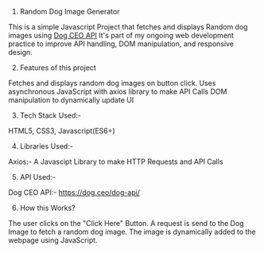 1. Random Dog Image Generator
  

This is a simple Javascript Project that fetches and displays Random dog images using [Dog CEO API](https://dog.ceo/dog-api/)
It's part of my ongoing web development practice to improve API handling, DOM manipulation, and responsive design.

2. Features of this project

Fetches and displays random dog images on button click. Uses asynchronous JavaScript with axios library to make API Calls
DOM manipulation to dynamically update UI

3.  Tech Stack Used:- 

HTML5, CSS3, Javascript(ES6+)

4.  Libraries Used:-

 Axios:- A Javascipt Library to make HTTP Requests and API Calls

5.  API Used:-

Dog CEO API:- https://dog.ceo/dog-api/

6.  How this Works?

The user clicks on the "Click Here" Button. A request is send to the Dog Image to fetch a random dog image. The image is dynamically added to the webpage using JavaScript. 


